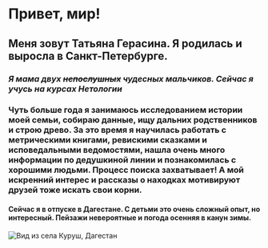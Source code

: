 # Привет, мир!
## Меня зовут Татьяна Герасина. Я родилась и выросла в Санкт-Петербурге. 
### *Я мама двух ~~непослушных~~ **чудесных** мальчиков. Сейчас я учусь на курсах Нетологии*
### Чуть больше года я занимаюсь исследованием истории моей семьи, собираю данные, ищу дальних родственников и строю древо. За это время я научилась работать с метрическими книгами, ревискими сказками и исповедальными ведомостями, нашла очень много информации по дедушкиной линии и познакомилась с хорошими людьми. Процесс поиска захватывает! А мой искренний интерес и рассказы о находках мотивируют друзей тоже искать свои корни.
#### Сейчас я в отпуске в Дагестане. С детьми это очень сложный опыт, но интересный. Пейзажи невероятные и погода осенняя в канун зимы.

![Вид из села Куруш, Дагестан](https://i.ibb.co/gtkmSCW/image.jpg)
